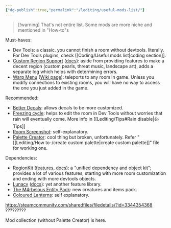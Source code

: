 ```yaml
---
{"dg-publish":true,"permalink":"/lediting/useful-mods-list/"}
---
```


> [!warning] That's not entire list. Some mods are more niche and mentioned in "How-to"s

Must-haves:
- Dev Tools: a classic. you cannot finish a room without devtools. literally.
For Dev Tools plugins, check [[Coding/Useful mods list\|coding section]]. 
- [Custom Region Support](https://steamcommunity.com/sharedfiles/filedetails/?id=2941565790) ([docs](https://github.com/Garrakx/Custom-Regions)): aside from providing features to make a decent region (custom pearls, threat music, landscape art), adds a separate log which helps with determining errors. 
- [Warp Menu](https://steamcommunity.com/sharedfiles/filedetails/?id=2920446893) ([Wiki page](https://rainworldmodding.miraheze.org/wiki/Warp)): teleports to any room in game. Unless you modify connections to existing rooms, you will have no way to access the one you just added in the game.

Recommended:
- [Better Decals](https://steamcommunity.com/sharedfiles/filedetails/?id=3241776574): allows decals to be more customized. 
- [Freezing cycle](https://steamcommunity.com/sharedfiles/filedetails/?id=3035801552): helps to edit the room in Dev Tools without worries that rain will eventually come. More info in [[Lediting/Tips#Rain disable\|👍 Tips]]
- [Room Screenshot](https://steamcommunity.com/sharedfiles/filedetails/?id=3125783486): self-explanatory.
- [Palette Creator](https://steamcommunity.com/sharedfiles/filedetails/?id=2959458351): cool thing but broken, unfortunately. Refer "[[Lediting/How to-/create custom palette\|create custom palette]]" file for working one.

Dependencies:
- [RegionKit](https://steamcommunity.com/sharedfiles/filedetails/?id=2920439476) ([features](https://github.com/Rain-World-Modding/RegionKit/blob/main/README.md), [docs](https://github.com/Rain-World-Modding/RegionKit/tree/main/docs)): a "unified dependency and object kit"; provides a lot of various features, starting with more room customization and ending with more devtools objects. 
- [Lunacy](https://steamcommunity.com/sharedfiles/filedetails/?id=2930814260) ([docs](https://github.com/Nacu0021/Lunacy)): yet another feature library. 
- [The M4rbelous Entity Pack](https://steamcommunity.com/sharedfiles/filedetails/?id=3311812030): new creatures and items pack. 
- [Coloured Lanterns](https://steamcommunity.com/sharedfiles/filedetails/?id=3401635588):  self explanatory. 


https://steamcommunity.com/sharedfiles/filedetails/?id=3344354368 ?????????

Mod collection (without Palette Creator) is here. 